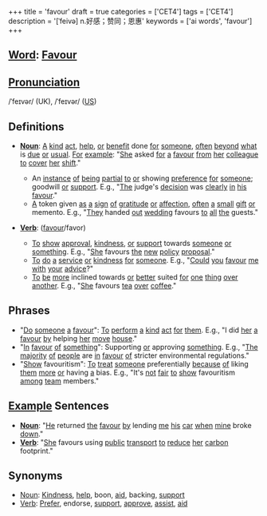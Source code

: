 +++
title = 'favour'
draft = true
categories = ['CET4']
tags = ['CET4']
description = '[ˈfeivə] n.好感；赞同；恩惠'
keywords = ['ai words', 'favour']
+++

## [Word](/en/post/word/): [Favour](/en/post/favour/)

## [Pronunciation](/en/post/pronunciation/)
/ˈfeɪvər/ (UK), /ˈfeɪvər/ ([US](/en/post/us/))

## Definitions
- **[Noun](/en/post/noun/)**: [A](/en/post/a/) [kind](/en/post/kind/) [act](/en/post/act/), [help](/en/post/help/), [or](/en/post/or/) [benefit](/en/post/benefit/) done [for](/en/post/for/) [someone](/en/post/someone/), [often](/en/post/often/) [beyond](/en/post/beyond/) [what](/en/post/what/) is [due](/en/post/due/) [or](/en/post/or/) [usual](/en/post/usual/). [For](/en/post/for/) [example](/en/post/example/): "[She](/en/post/she/) asked [for](/en/post/for/) [a](/en/post/a/) [favour](/en/post/favour/) [from](/en/post/from/) [her](/en/post/her/) [colleague](/en/post/colleague/) [to](/en/post/to/) [cover](/en/post/cover/) [her](/en/post/her/) [shift](/en/post/shift/)."
  - An [instance](/en/post/instance/) [of](/en/post/of/) [being](/en/post/being/) [partial](/en/post/partial/) [to](/en/post/to/) [or](/en/post/or/) showing [preference](/en/post/preference/) [for](/en/post/for/) [someone](/en/post/someone/); goodwill [or](/en/post/or/) [support](/en/post/support/). E.g., "[The](/en/post/the/) judge's [decision](/en/post/decision/) was [clearly](/en/post/clearly/) [in](/en/post/in/) [his](/en/post/his/) [favour](/en/post/favour/)."
  - [A](/en/post/a/) token given [as](/en/post/as/) [a](/en/post/a/) [sign](/en/post/sign/) [of](/en/post/of/) [gratitude](/en/post/gratitude/) [or](/en/post/or/) [affection](/en/post/affection/), [often](/en/post/often/) [a](/en/post/a/) [small](/en/post/small/) [gift](/en/post/gift/) [or](/en/post/or/) memento. E.g., "[They](/en/post/they/) handed [out](/en/post/out/) [wedding](/en/post/wedding/) favours [to](/en/post/to/) [all](/en/post/all/) [the](/en/post/the/) guests."

- **[Verb](/en/post/verb/)**: ([favour](/en/post/favour/)/favor) 
  - [To](/en/post/to/) [show](/en/post/show/) [approval](/en/post/approval/), [kindness](/en/post/kindness/), [or](/en/post/or/) [support](/en/post/support/) towards [someone](/en/post/someone/) [or](/en/post/or/) [something](/en/post/something/). E.g., "[She](/en/post/she/) favours [the](/en/post/the/) [new](/en/post/new/) [policy](/en/post/policy/) [proposal](/en/post/proposal/)."
  - [To](/en/post/to/) [do](/en/post/do/) [a](/en/post/a/) [service](/en/post/service/) [or](/en/post/or/) [kindness](/en/post/kindness/) [for](/en/post/for/) [someone](/en/post/someone/). E.g., "[Could](/en/post/could/) [you](/en/post/you/) [favour](/en/post/favour/) [me](/en/post/me/) [with](/en/post/with/) [your](/en/post/your/) [advice](/en/post/advice/)?"
  - [To](/en/post/to/) [be](/en/post/be/) [more](/en/post/more/) inclined towards [or](/en/post/or/) [better](/en/post/better/) suited [for](/en/post/for/) [one](/en/post/one/) [thing](/en/post/thing/) [over](/en/post/over/) [another](/en/post/another/). E.g., "[She](/en/post/she/) favours [tea](/en/post/tea/) [over](/en/post/over/) [coffee](/en/post/coffee/)."

## Phrases
- "[Do](/en/post/do/) [someone](/en/post/someone/) [a](/en/post/a/) [favour](/en/post/favour/)": [To](/en/post/to/) [perform](/en/post/perform/) [a](/en/post/a/) [kind](/en/post/kind/) [act](/en/post/act/) [for](/en/post/for/) [them](/en/post/them/). E.g., "I did [her](/en/post/her/) [a](/en/post/a/) [favour](/en/post/favour/) [by](/en/post/by/) helping [her](/en/post/her/) [move](/en/post/move/) [house](/en/post/house/)."
- "[In](/en/post/in/) [favour](/en/post/favour/) [of](/en/post/of/) [something](/en/post/something/)": Supporting [or](/en/post/or/) approving [something](/en/post/something/). E.g., "[The](/en/post/the/) [majority](/en/post/majority/) [of](/en/post/of/) [people](/en/post/people/) are [in](/en/post/in/) [favour](/en/post/favour/) [of](/en/post/of/) stricter environmental regulations."
- "[Show](/en/post/show/) favouritism": [To](/en/post/to/) [treat](/en/post/treat/) [someone](/en/post/someone/) preferentially [because](/en/post/because/) [of](/en/post/of/) liking [them](/en/post/them/) [more](/en/post/more/) [or](/en/post/or/) having [a](/en/post/a/) bias. E.g., "It's [not](/en/post/not/) [fair](/en/post/fair/) [to](/en/post/to/) [show](/en/post/show/) favouritism [among](/en/post/among/) [team](/en/post/team/) members."

## [Example](/en/post/example/) Sentences
- **[Noun](/en/post/noun/)**: "[He](/en/post/he/) returned [the](/en/post/the/) [favour](/en/post/favour/) [by](/en/post/by/) lending [me](/en/post/me/) [his](/en/post/his/) [car](/en/post/car/) [when](/en/post/when/) [mine](/en/post/mine/) broke [down](/en/post/down/)."
- **[Verb](/en/post/verb/)**: "[She](/en/post/she/) favours using [public](/en/post/public/) [transport](/en/post/transport/) [to](/en/post/to/) [reduce](/en/post/reduce/) [her](/en/post/her/) [carbon](/en/post/carbon/) footprint."

## Synonyms
- [Noun](/en/post/noun/): [Kindness](/en/post/kindness/), [help](/en/post/help/), boon, [aid](/en/post/aid/), backing, [support](/en/post/support/)
- [Verb](/en/post/verb/): [Prefer](/en/post/prefer/), endorse, [support](/en/post/support/), [approve](/en/post/approve/), [assist](/en/post/assist/), [aid](/en/post/aid/)
